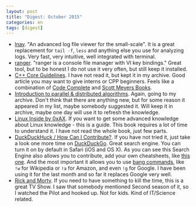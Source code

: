 ```yaml
---
layout: post
title: "Digest: October 2015"
categories: en
tags: [digest]
---
```


- [lnav](http://lnav.org). "An advanced log file viewer for the small-scale".
    It is a great replacement for `tail -f`, `less` and anything else you use
    for analyzing logs. Very fast, very intuitive, well integrated with terminal.
- [ranger](http://ranger.nongnu.org). "ranger is a console file manager with VI key bindings."
    Great tool, but to be honest I do not use it very often, but still keep it
    installed.
- [C++ Core Guidelines](https://github.com/isocpp/CppCoreGuidelines/blob/master/CppCoreGuidelines.md).
    I have not read it, but kept it in my archive. Good article you may want to
    give interns or CPP beginners. Feels like a combination of [Code Complete](http://cc2e.com)
    and [Scott Meyers Books](http://www.aristeia.com/books.html).
- [Introduction to parallel & distributed algorithms](http://www.toves.org/books/distalg/).
    Again, going to my archive. Don't think that there are anything new, but for
    some reason it appeared in my list, maybe somebody suggested it. Will keep
    it in archive, maybe one day will use it to refresh the knowledge.
- [Linux Inside by 0xAX](https://www.gitbook.com/book/0xax/linux-insides/details).
    If you want to get some advanced knowledge about Linux knowledge - this is a
    guide. This book requires a lot of time to understand it. I have not read the
    whole book, just few parts.
- [DuckDuckHuck / How Can I Contribute?](https://duck.co/duckduckhack/contributing).
    If you have not tried it, just take a look one more time on [DuckDuckGo](https://duckduckgo.com).
    Great search engine. You can turn it on by default in Safari (iOS and OS X).
    As you can see this Search Engine also allows you to contribute, add your
    own cheatsheets, like [this one](https://duckduckgo.com/?q=cheatsheet+tmux&ia=cheatsheet&iax=1).
    And the most important it allows you to use [bang commands](https://duckduckgo.com/bang),
    like `!w` for Wikipedia or `!a` for Amazon, and even `!g` for Google.
    I have been using it for the last month and so far it replaces Google very well.
- [Rick and Morty](http://www.adultswim.com/videos/rick-and-morty/). If you need 
    to have something to kill the time, this is a great TV Show. I saw that somebody
    mentioned Second season of it, so I watched the Pilot and hooked up. Not for kids.
    Kind of IT/Science related.
